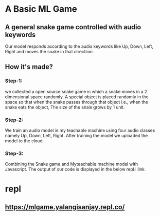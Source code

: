 # A Basic ML Game
## A general snake game controlled with audio keywords

Our model responds according to the audio keywords like Up, Down, Left, Right and moves the snake in that directiion.

## How it's made?

### Step-1:
we collected a open source snake game in which a snake moves in a 2 dimensional space randomly. A special object is placed randomly in the space so that when the snake passes through that object i.e., when the snake eats the object, The size of the snale grows by 1 unit.

### Step-2:
We train an audio model in my teachable machine using four audio classes namely Up, Down, Left, Right. After training the model we uploaded the model to the cloud.

### Step-3:
Combining the Snake game and Myteachable machine model with Javascript.
The output of our code is displayed in the below repl.i link.

# repl
## https://mlgame.yalangisanjay.repl.co/

